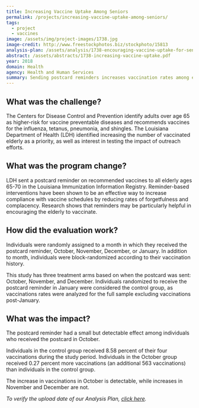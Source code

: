 ```yaml
---
title: Increasing Vaccine Uptake Among Seniors
permalink: /projects/increasing-vaccine-uptake-among-seniors/
tags:
  - project
  - vaccines
image: /assets/img/project-images/1738.jpg  
image-credit: http://www.freestockphotos.biz/stockphoto/15813
analysis-plan: /assets/analysis/1738-encouraging-vaccine-uptake-for-seniors.pdf
abstract: /assets/abstracts/1738-increasing-vaccine-uptake.pdf
year: 2018  
domain: Health
agency: Health and Human Services
summary: Sending postcard reminders increases vaccination rates among elderly
---
```

## What was the challenge?

The Centers for Disease Control and Prevention identify adults over age 65 as higher-risk for vaccine preventable diseases and recommends vaccines for the influenza, tetanus, pneumonia, and shingles.  The Louisiana Department of Health (LDH) identified increasing the number of vaccinated elderly as a priority, as well as interest in testing the impact of outreach efforts. 

## What was the program change?

LDH sent a postcard reminder on recommended vaccines to all elderly ages 65-70 in the Louisiana Immunization Information Registry. Reminder-based interventions have been shown to be an effective way to increase compliance with vaccine schedules by reducing rates of forgetfulness and complacency. Research shows that reminders may be particularly helpful in encouraging the elderly to vaccinate.

## How did the evaluation work?

Individuals were randomly assigned to a month in which they received the postcard reminder, October, November, December, or January.  In addition to month, individuals were block-randomized according to their vaccination history.  

This study has three treatment arms based on when the postcard was sent: October, November, and December. Individuals randomized to receive the postcard reminder in January were considered the control group, as vaccinations rates were analyzed for the full sample excluding vaccinations post-January.

## What was the impact?

The postcard reminder had a small but detectable effect among individuals who received the postcard in October.  

Individuals in the control group received 8.58 percent of their four vaccinations during the study period.  Individuals in the October group received 0.27 percent more vaccinations (an additional 563 vaccinations) than individuals in the control group. 

The increase in vaccinations in October is detectable, while increases in November and December are not.  

<i>To verify the upload date of our Analysis Plan, <a href="https://github.com/gsa-oes/office-of-evaluation-sciences/commits/master/assets/analysis/1738-increasing-vaccine-uptake.pdf">click here</a>.</i>
